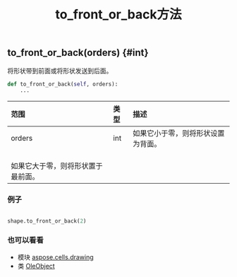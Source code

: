 ﻿---
title: to_front_or_back方法
second_title: Aspose.Cells for Python via .NET API 参考资料
description:
type: docs
weight: 220
url: /zh/python-net/aspose.cells.drawing/oleobject/to_front_or_back/
is_root: false
---
##  to_front_or_back(orders) {#int}
将形状带到前面或将形状发送到后面。



```python
def to_front_or_back(self, orders):
    ...
```


|范围|类型|描述|
| :- | :- | :- |
| orders | int |如果它小于零，则将形状设置为背面。<br/>如果它大于零，则将形状置于最前面。|

### 例子

```python

shape.to_front_or_back(2)

```



### 也可以看看
* 模块 [aspose.cells.drawing](../../)
* 类 [OleObject](/cells/zh/python-net/aspose.cells.drawing/oleobject)
